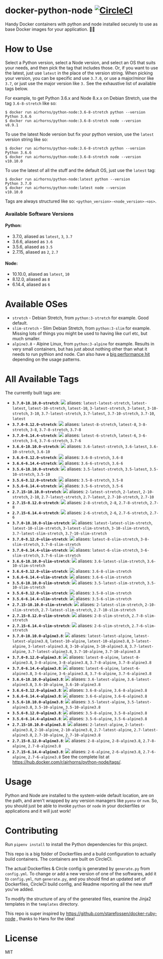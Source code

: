 <!---
Warning! This file is autogenerated by generate.py. To modify it, you must modify the template (Readme.md.jinja2)
and then rerun generate.py. See below for more details. Weird, I know, but its the easiest way to keep this sucker
up to date!
--->

# docker-python-node [![CircleCI](https://circleci.com/gh/airhorns/docker-python-node.svg?style=svg)](https://circleci.com/gh/airhorns/docker-python-node)

Handy Docker containers with python and node installed securely to use as base Docker images for your application. 🐳✅

# How to Use

Select a Python version, select a Node version, and select an OS that suits your needs, and then pick the tag that includes those. Or, if you want to use the latest, just use `latest` in the place of the version string. When picking your version, you can be specific and use `3.7.0`, or use a major/minor like `3.7`, or just use the major version like `3.` See the exhaustive list of available tags below.

For example, to get Python 3.6.x and Node 8.x.x on Debian Stretch, use the tag `3.6-8-stretch` like so:

```
$ docker run airhorns/python-node:3.6-8-stretch python --version
Python 3.6.6
$ docker run airhorns/python-node:3.6-8-stretch node --version
v8.9.1
```

To use the latest Node version but fix your python version, use the `latest` version string like so:

```
$ docker run airhorns/python-node:3.6-8-stretch python --version
Python 3.6.6
$ docker run airhorns/python-node:3.6-8-stretch node --version
v10.10.0
```

To use the latest of all the stuff and the default OS, just use the `latest` tag:

```
$ docker run airhorns/python-node:latest python --version
Python 3.7.0
$ docker run airhorns/python-node:latest node --version
v10.10.0
```

Tags are always structured like so: `<python_version>-<node_version>-<os>`.

### Available Software Versions

#### Python:
- 3.7.0, aliased as `latest`, `3`, `3.7`
- 3.6.6, aliased as `3.6`
- 3.5.6, aliased as `3.5`
- 2.7.15, aliased as `2`, `2.7`


#### Node:
- 10.10.0, aliased as `latest`, `10`
- 8.12.0, aliased as `8`
- 6.14.4, aliased as `6`


# Available OSes

 - `stretch` - Debian Stretch, from `python:3-stretch` for example. Good default.
 - `slim-stretch` - Slim Debian Stretch, from `python:3-slim` for example. Missing lots of things you might be used to having like curl etc, but much smaller.
 - `alpine3.8` - Alpine Linux, from `python:3-alpine` for example. Results in very small containers, but has just about nothing other than what it needs to run pythion and node. Can also have a [big performance hit](https://superuser.com/questions/1219609/why-is-the-alpine-docker-image-over-50-slower-than-the-ubuntu-image/1234279) depending on the usage patterns.

# All Available Tags

The currently built tags are:

- __`3.7.0-10.10.0-stretch`__: [![](https://images.microbadger.com/badges/image/airhorns/python-node:3.7.0-10.10.0-stretch.svg)](https://microbadger.com/images/airhorns/python-node:3.7.0-10.10.0-stretch) aliases: `latest-latest-stretch`, `latest-latest`, `latest-10-stretch`, `latest-10`, `3-latest-stretch`, `3-latest`, `3-10-stretch`, `3-10`, `3.7-latest-stretch`, `3.7-latest`, `3.7-10-stretch`, `3.7-10`, `latest`
- __`3.7.0-8.12.0-stretch`__: [![](https://images.microbadger.com/badges/image/airhorns/python-node:3.7.0-8.12.0-stretch.svg)](https://microbadger.com/images/airhorns/python-node:3.7.0-8.12.0-stretch) aliases: `latest-8-stretch`, `latest-8`, `3-8-stretch`, `3-8`, `3.7-8-stretch`, `3.7-8`
- __`3.7.0-6.14.4-stretch`__: [![](https://images.microbadger.com/badges/image/airhorns/python-node:3.7.0-6.14.4-stretch.svg)](https://microbadger.com/images/airhorns/python-node:3.7.0-6.14.4-stretch) aliases: `latest-6-stretch`, `latest-6`, `3-6-stretch`, `3-6`, `3.7-6-stretch`, `3.7-6`
- __`3.6.6-10.10.0-stretch`__: [![](https://images.microbadger.com/badges/image/airhorns/python-node:3.6.6-10.10.0-stretch.svg)](https://microbadger.com/images/airhorns/python-node:3.6.6-10.10.0-stretch) aliases: `3.6-latest-stretch`, `3.6-latest`, `3.6-10-stretch`, `3.6-10`
- __`3.6.6-8.12.0-stretch`__: [![](https://images.microbadger.com/badges/image/airhorns/python-node:3.6.6-8.12.0-stretch.svg)](https://microbadger.com/images/airhorns/python-node:3.6.6-8.12.0-stretch) aliases: `3.6-8-stretch`, `3.6-8`
- __`3.6.6-6.14.4-stretch`__: [![](https://images.microbadger.com/badges/image/airhorns/python-node:3.6.6-6.14.4-stretch.svg)](https://microbadger.com/images/airhorns/python-node:3.6.6-6.14.4-stretch) aliases: `3.6-6-stretch`, `3.6-6`
- __`3.5.6-10.10.0-stretch`__: [![](https://images.microbadger.com/badges/image/airhorns/python-node:3.5.6-10.10.0-stretch.svg)](https://microbadger.com/images/airhorns/python-node:3.5.6-10.10.0-stretch) aliases: `3.5-latest-stretch`, `3.5-latest`, `3.5-10-stretch`, `3.5-10`
- __`3.5.6-8.12.0-stretch`__: [![](https://images.microbadger.com/badges/image/airhorns/python-node:3.5.6-8.12.0-stretch.svg)](https://microbadger.com/images/airhorns/python-node:3.5.6-8.12.0-stretch) aliases: `3.5-8-stretch`, `3.5-8`
- __`3.5.6-6.14.4-stretch`__: [![](https://images.microbadger.com/badges/image/airhorns/python-node:3.5.6-6.14.4-stretch.svg)](https://microbadger.com/images/airhorns/python-node:3.5.6-6.14.4-stretch) aliases: `3.5-6-stretch`, `3.5-6`
- __`2.7.15-10.10.0-stretch`__: [![](https://images.microbadger.com/badges/image/airhorns/python-node:2.7.15-10.10.0-stretch.svg)](https://microbadger.com/images/airhorns/python-node:2.7.15-10.10.0-stretch) aliases: `2-latest-stretch`, `2-latest`, `2-10-stretch`, `2-10`, `2.7-latest-stretch`, `2.7-latest`, `2.7-10-stretch`, `2.7-10`
- __`2.7.15-8.12.0-stretch`__: [![](https://images.microbadger.com/badges/image/airhorns/python-node:2.7.15-8.12.0-stretch.svg)](https://microbadger.com/images/airhorns/python-node:2.7.15-8.12.0-stretch) aliases: `2-8-stretch`, `2-8`, `2.7-8-stretch`, `2.7-8`
- __`2.7.15-6.14.4-stretch`__: [![](https://images.microbadger.com/badges/image/airhorns/python-node:2.7.15-6.14.4-stretch.svg)](https://microbadger.com/images/airhorns/python-node:2.7.15-6.14.4-stretch) aliases: `2-6-stretch`, `2-6`, `2.7-6-stretch`, `2.7-6`
- __`3.7.0-10.10.0-slim-stretch`__: [![](https://images.microbadger.com/badges/image/airhorns/python-node:3.7.0-10.10.0-slim-stretch.svg)](https://microbadger.com/images/airhorns/python-node:3.7.0-10.10.0-slim-stretch) aliases: `latest-latest-slim-stretch`, `latest-10-slim-stretch`, `3-latest-slim-stretch`, `3-10-slim-stretch`, `3.7-latest-slim-stretch`, `3.7-10-slim-stretch`
- __`3.7.0-8.12.0-slim-stretch`__: [![](https://images.microbadger.com/badges/image/airhorns/python-node:3.7.0-8.12.0-slim-stretch.svg)](https://microbadger.com/images/airhorns/python-node:3.7.0-8.12.0-slim-stretch) aliases: `latest-8-slim-stretch`, `3-8-slim-stretch`, `3.7-8-slim-stretch`
- __`3.7.0-6.14.4-slim-stretch`__: [![](https://images.microbadger.com/badges/image/airhorns/python-node:3.7.0-6.14.4-slim-stretch.svg)](https://microbadger.com/images/airhorns/python-node:3.7.0-6.14.4-slim-stretch) aliases: `latest-6-slim-stretch`, `3-6-slim-stretch`, `3.7-6-slim-stretch`
- __`3.6.6-10.10.0-slim-stretch`__: [![](https://images.microbadger.com/badges/image/airhorns/python-node:3.6.6-10.10.0-slim-stretch.svg)](https://microbadger.com/images/airhorns/python-node:3.6.6-10.10.0-slim-stretch) aliases: `3.6-latest-slim-stretch`, `3.6-10-slim-stretch`
- __`3.6.6-8.12.0-slim-stretch`__: [![](https://images.microbadger.com/badges/image/airhorns/python-node:3.6.6-8.12.0-slim-stretch.svg)](https://microbadger.com/images/airhorns/python-node:3.6.6-8.12.0-slim-stretch) aliases: `3.6-8-slim-stretch`
- __`3.6.6-6.14.4-slim-stretch`__: [![](https://images.microbadger.com/badges/image/airhorns/python-node:3.6.6-6.14.4-slim-stretch.svg)](https://microbadger.com/images/airhorns/python-node:3.6.6-6.14.4-slim-stretch) aliases: `3.6-6-slim-stretch`
- __`3.5.6-10.10.0-slim-stretch`__: [![](https://images.microbadger.com/badges/image/airhorns/python-node:3.5.6-10.10.0-slim-stretch.svg)](https://microbadger.com/images/airhorns/python-node:3.5.6-10.10.0-slim-stretch) aliases: `3.5-latest-slim-stretch`, `3.5-10-slim-stretch`
- __`3.5.6-8.12.0-slim-stretch`__: [![](https://images.microbadger.com/badges/image/airhorns/python-node:3.5.6-8.12.0-slim-stretch.svg)](https://microbadger.com/images/airhorns/python-node:3.5.6-8.12.0-slim-stretch) aliases: `3.5-8-slim-stretch`
- __`3.5.6-6.14.4-slim-stretch`__: [![](https://images.microbadger.com/badges/image/airhorns/python-node:3.5.6-6.14.4-slim-stretch.svg)](https://microbadger.com/images/airhorns/python-node:3.5.6-6.14.4-slim-stretch) aliases: `3.5-6-slim-stretch`
- __`2.7.15-10.10.0-slim-stretch`__: [![](https://images.microbadger.com/badges/image/airhorns/python-node:2.7.15-10.10.0-slim-stretch.svg)](https://microbadger.com/images/airhorns/python-node:2.7.15-10.10.0-slim-stretch) aliases: `2-latest-slim-stretch`, `2-10-slim-stretch`, `2.7-latest-slim-stretch`, `2.7-10-slim-stretch`
- __`2.7.15-8.12.0-slim-stretch`__: [![](https://images.microbadger.com/badges/image/airhorns/python-node:2.7.15-8.12.0-slim-stretch.svg)](https://microbadger.com/images/airhorns/python-node:2.7.15-8.12.0-slim-stretch) aliases: `2-8-slim-stretch`, `2.7-8-slim-stretch`
- __`2.7.15-6.14.4-slim-stretch`__: [![](https://images.microbadger.com/badges/image/airhorns/python-node:2.7.15-6.14.4-slim-stretch.svg)](https://microbadger.com/images/airhorns/python-node:2.7.15-6.14.4-slim-stretch) aliases: `2-6-slim-stretch`, `2.7-6-slim-stretch`
- __`3.7.0-10.10.0-alpine3.8`__: [![](https://images.microbadger.com/badges/image/airhorns/python-node:3.7.0-10.10.0-alpine3.8.svg)](https://microbadger.com/images/airhorns/python-node:3.7.0-10.10.0-alpine3.8) aliases: `latest-latest-alpine`, `latest-latest-alpine3.8`, `latest-10-alpine`, `latest-10-alpine3.8`, `3-latest-alpine`, `3-latest-alpine3.8`, `3-10-alpine`, `3-10-alpine3.8`, `3.7-latest-alpine`, `3.7-latest-alpine3.8`, `3.7-10-alpine`, `3.7-10-alpine3.8`
- __`3.7.0-8.12.0-alpine3.8`__: [![](https://images.microbadger.com/badges/image/airhorns/python-node:3.7.0-8.12.0-alpine3.8.svg)](https://microbadger.com/images/airhorns/python-node:3.7.0-8.12.0-alpine3.8) aliases: `latest-8-alpine`, `latest-8-alpine3.8`, `3-8-alpine`, `3-8-alpine3.8`, `3.7-8-alpine`, `3.7-8-alpine3.8`
- __`3.7.0-6.14.4-alpine3.8`__: [![](https://images.microbadger.com/badges/image/airhorns/python-node:3.7.0-6.14.4-alpine3.8.svg)](https://microbadger.com/images/airhorns/python-node:3.7.0-6.14.4-alpine3.8) aliases: `latest-6-alpine`, `latest-6-alpine3.8`, `3-6-alpine`, `3-6-alpine3.8`, `3.7-6-alpine`, `3.7-6-alpine3.8`
- __`3.6.6-10.10.0-alpine3.8`__: [![](https://images.microbadger.com/badges/image/airhorns/python-node:3.6.6-10.10.0-alpine3.8.svg)](https://microbadger.com/images/airhorns/python-node:3.6.6-10.10.0-alpine3.8) aliases: `3.6-latest-alpine`, `3.6-latest-alpine3.8`, `3.6-10-alpine`, `3.6-10-alpine3.8`
- __`3.6.6-8.12.0-alpine3.8`__: [![](https://images.microbadger.com/badges/image/airhorns/python-node:3.6.6-8.12.0-alpine3.8.svg)](https://microbadger.com/images/airhorns/python-node:3.6.6-8.12.0-alpine3.8) aliases: `3.6-8-alpine`, `3.6-8-alpine3.8`
- __`3.6.6-6.14.4-alpine3.8`__: [![](https://images.microbadger.com/badges/image/airhorns/python-node:3.6.6-6.14.4-alpine3.8.svg)](https://microbadger.com/images/airhorns/python-node:3.6.6-6.14.4-alpine3.8) aliases: `3.6-6-alpine`, `3.6-6-alpine3.8`
- __`3.5.6-10.10.0-alpine3.8`__: [![](https://images.microbadger.com/badges/image/airhorns/python-node:3.5.6-10.10.0-alpine3.8.svg)](https://microbadger.com/images/airhorns/python-node:3.5.6-10.10.0-alpine3.8) aliases: `3.5-latest-alpine`, `3.5-latest-alpine3.8`, `3.5-10-alpine`, `3.5-10-alpine3.8`
- __`3.5.6-8.12.0-alpine3.8`__: [![](https://images.microbadger.com/badges/image/airhorns/python-node:3.5.6-8.12.0-alpine3.8.svg)](https://microbadger.com/images/airhorns/python-node:3.5.6-8.12.0-alpine3.8) aliases: `3.5-8-alpine`, `3.5-8-alpine3.8`
- __`3.5.6-6.14.4-alpine3.8`__: [![](https://images.microbadger.com/badges/image/airhorns/python-node:3.5.6-6.14.4-alpine3.8.svg)](https://microbadger.com/images/airhorns/python-node:3.5.6-6.14.4-alpine3.8) aliases: `3.5-6-alpine`, `3.5-6-alpine3.8`
- __`2.7.15-10.10.0-alpine3.8`__: [![](https://images.microbadger.com/badges/image/airhorns/python-node:2.7.15-10.10.0-alpine3.8.svg)](https://microbadger.com/images/airhorns/python-node:2.7.15-10.10.0-alpine3.8) aliases: `2-latest-alpine`, `2-latest-alpine3.8`, `2-10-alpine`, `2-10-alpine3.8`, `2.7-latest-alpine`, `2.7-latest-alpine3.8`, `2.7-10-alpine`, `2.7-10-alpine3.8`
- __`2.7.15-8.12.0-alpine3.8`__: [![](https://images.microbadger.com/badges/image/airhorns/python-node:2.7.15-8.12.0-alpine3.8.svg)](https://microbadger.com/images/airhorns/python-node:2.7.15-8.12.0-alpine3.8) aliases: `2-8-alpine`, `2-8-alpine3.8`, `2.7-8-alpine`, `2.7-8-alpine3.8`
- __`2.7.15-6.14.4-alpine3.8`__: [![](https://images.microbadger.com/badges/image/airhorns/python-node:2.7.15-6.14.4-alpine3.8.svg)](https://microbadger.com/images/airhorns/python-node:2.7.15-6.14.4-alpine3.8) aliases: `2-6-alpine`, `2-6-alpine3.8`, `2.7-6-alpine`, `2.7-6-alpine3.8`
See the complete list at https://hub.docker.com/r/airhorns/python-node/tags/.

# Usage

Python and Node are installed to the system-wide default location, are on the path, and aren't wrapped by any version managers like `pyenv` or `nvm`. So, you should just be able to invoke `python` or `node` in your dockerfiles or applications and it will just work!

# Contributing

Run `pipenv install` to install the Python dependencies for this project.

This repo is a big folder of Dockerfiles and a build configuration to actually build containers. The containers are built on CircleCI.

The actual Dockerfiles & Circle config is generated by `generate.py` from `config.yml`. To change or add a new version of one of the softwares, add it to `config.yml`, run `generate.py`, and you should find an updated set of Dockerfiles, CircleCI build config, and Readme reporting all the new stuff you've added.

To modify the structure of any of the generated files, examine the Jinja2 templates in the `templates` directory.

This repo is super inspired by https://github.com/starefossen/docker-ruby-node , thanks to Hans for the idea!

# License

MIT